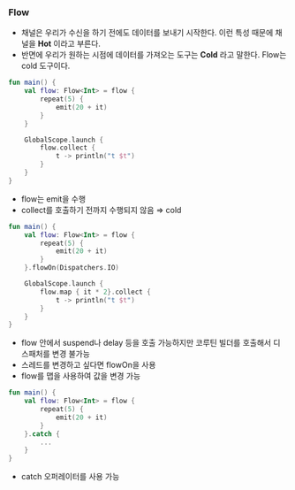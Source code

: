 ### Flow

- 채널은 우리가 수신을 하기 전에도 데이터를 보내기 시작한다. 이런 특성 때문에 채널을 **Hot**
  이라고 부른다.
- 반면에 우리가 원하는 시점에 데이터를 가져오는 도구는 **Cold** 라고 말한다. Flow는 cold 도구이다.

```kotlin
fun main() {
    val flow: Flow<Int> = flow {
        repeat(5) {
            emit(20 + it)
        }
    }

    GlobalScope.launch {
        flow.collect {
            t -> println("t $t")
        }
    }
}
```

- flow는 emit을 수행
- collect를 호출하기 전까지 수행되지 않음 ⇒ cold

```kotlin
fun main() {
    val flow: Flow<Int> = flow {
        repeat(5) {
            emit(20 + it)
        }
    }.flowOn(Dispatchers.IO)

    GlobalScope.launch {
        flow.map { it * 2}.collect {
            t -> println("t $t")
        }
    }
}
```

- flow 안에서 suspend나 delay 등을 호출 가능하지만 코루틴 빌더를 호출해서 디스패처를 변경 불가능
- 스레드를 변경하고 싶다면 flowOn을 사용
- flow를 맵을 사용하여 값을 변경 가능

```kotlin
fun main() {
    val flow: Flow<Int> = flow {
        repeat(5) {
            emit(20 + it)
        }
    }.catch { 
        ...
    }
}
```

- catch 오퍼레이터를 사용 가능